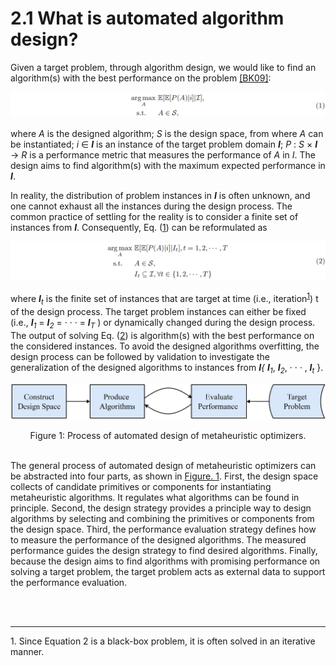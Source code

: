 # 2.1 What is automated algorithm design?

Given a target problem, through algorithm design, we would like to find an algorithm(s) with the best performance on the problem [[BK09]](../References/ref.html#BK09):

<a name="Equation1"></a>
![Equation1](../_static/Equation1.png)

where _A_ is the designed algorithm; _S_ is the design space, from where _A_ can be instantiated; 
_i_ ∈ _**I**_ is an instance of the target problem domain _**I**_; _P_ : _S_ × _**I**_ → _R_ is a performance metric that measures the performance of _A_ in _I_. 
The design aims to find algorithm(s) with the maximum expected performance in _**I**_.

In reality, the distribution of problem instances in _**I**_ is often unknown, 
and one cannot exhaust all the instances during the design process. The common practice of 
settling for the reality is to consider a finite set of instances from _**I**_. Consequently, Eq. ([1](#Equation1)) can be reformulated as

<a name="Equation2"></a>
![Equation2](../_static/Equation2.png)

where _**I**<sub>t</sub>_ is the finite set of instances that are target at time (i.e., iteration<sup><a href="#footnote1">1</a></sup>) t of the design process.
The target problem instances can either be fixed (i.e., _**I**<sub>1</sub>_ = _**I**<sub>2</sub>_ = · · · = _**I**<sub>T</sub>_ ) or dynamically changed during the design process.
The output of solving Eq. ([2](#Equation2)) is algorithm(s) with the best performance on the considered instances.
To avoid the designed algorithms overfitting, the design process can be followed by validation 
to investigate the generalization of the designed algorithms to instances from _**I**\{ **I**<sub>1</sub>_, _**I**<sub>2</sub>_, · · · , _**I**<sub>t</sub>_ }.

<a name="Fig1"></a>
![图片标题](../_static/Fig1.png)
<div style="text-align: center;">Figure 1: Process of automated design of metaheuristic optimizers.</div>
<br>

The general process of automated design of metaheuristic optimizers can be abstracted into four
parts, as shown in [Figure. 1](#Fig1). First, the design space collects of candidate primitives or components
for instantiating metaheuristic algorithms. It regulates what algorithms can be found in principle.
Second, the design strategy provides a principle way to design algorithms by selecting and combining
the primitives or components from the design space. Third, the performance evaluation strategy defines
how to measure the performance of the designed algorithms. The measured performance guides the
design strategy to find desired algorithms. Finally, because the design aims to find algorithms with
promising performance on solving a target problem, the target problem acts as external data to support
the performance evaluation. 

<br>
<br>

------
<div id="footnote1">
  <p>1. Since Equation 2 is a black-box problem, it is often solved in an iterative manner.</p>
</div>
